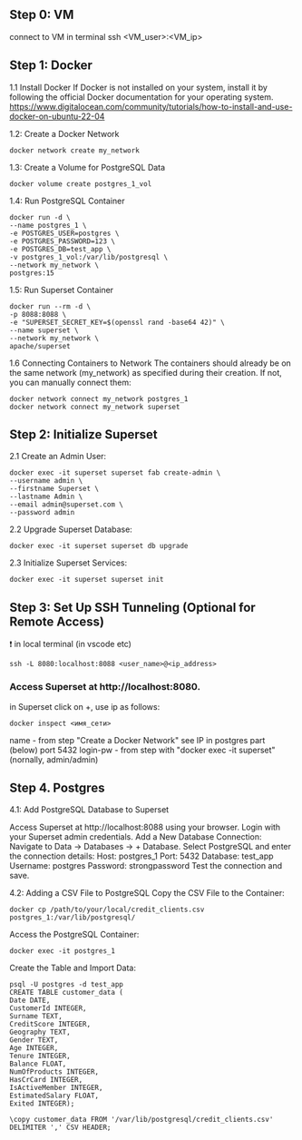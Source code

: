 ## Step 0: VM
connect to VM in terminal 
ssh <VM_user>:<VM_ip>

## Step 1: Docker

1.1 Install Docker
If Docker is not installed on your system, install it by following the official Docker documentation for your operating system.
https://www.digitalocean.com/community/tutorials/how-to-install-and-use-docker-on-ubuntu-22-04

1.2: Create a Docker Network
 
```
docker network create my_network
```

1.3: Create a Volume for PostgreSQL Data
 
```
docker volume create postgres_1_vol
``` 

1.4: Run PostgreSQL Container
 
```
docker run -d \
--name postgres_1 \
-e POSTGRES_USER=postgres \
-e POSTGRES_PASSWORD=123 \
-e POSTGRES_DB=test_app \
-v postgres_1_vol:/var/lib/postgresql \
--network my_network \
postgres:15
```

1.5: Run Superset Container
 
```
docker run --rm -d \
-p 8088:8088 \
-e "SUPERSET_SECRET_KEY=$(openssl rand -base64 42)" \
--name superset \
--network my_network \
apache/superset
```

1.6 Connecting Containers to Network
The containers should already be on the same network (my_network) as specified during their creation. If not, you can manually connect them:
 
```
docker network connect my_network postgres_1
docker network connect my_network superset
```

## Step 2: Initialize Superset
2.1 Create an Admin User:
 
```
docker exec -it superset superset fab create-admin \
--username admin \
--firstname Superset \
--lastname Admin \
--email admin@superset.com \
--password admin
```

2.2 Upgrade Superset Database:

 
```
docker exec -it superset superset db upgrade
```

2.3 Initialize Superset Services:
 
```
docker exec -it superset superset init
```

## Step 3: Set Up SSH Tunneling (Optional for Remote Access)
❗️ in local terminal (in vscode etc)
 
```
ssh -L 8080:localhost:8088 <user_name>@<ip_address>
```
### Access Superset at http://localhost:8080.

in Superset click on +, use ip as follows:
```
docker inspect <имя_сети>
```
name - from step "Create a Docker Network"
see IP in postgres part (below)
port 5432 
login-pw - from step with "docker exec -it superset" (nornally, admin/admin)

## Step 4. Postgres

4.1: Add PostgreSQL Database to Superset

Access Superset at http://localhost:8088 using your browser.
Login with your Superset admin credentials.
Add a New Database Connection:
Navigate to Data -> Databases -> + Database.
Select PostgreSQL and enter the connection details:
Host: postgres_1
Port: 5432
Database: test_app
Username: postgres
Password: strongpassword
Test the connection and save.

4.2: Adding a CSV File to PostgreSQL
Copy the CSV File to the Container:

 
```
docker cp /path/to/your/local/credit_clients.csv postgres_1:/var/lib/postgresql/
```

Access the PostgreSQL Container:
 
```
docker exec -it postgres_1  
```

Create the Table and Import Data:
 
```
psql -U postgres -d test_app
CREATE TABLE customer_data (
Date DATE,
CustomerId INTEGER,
Surname TEXT,
CreditScore INTEGER,
Geography TEXT,
Gender TEXT,
Age INTEGER,
Tenure INTEGER,
Balance FLOAT,
NumOfProducts INTEGER,
HasCrCard INTEGER,
IsActiveMember INTEGER,
EstimatedSalary FLOAT,
Exited INTEGER);
```
```
\copy customer_data FROM '/var/lib/postgresql/credit_clients.csv' DELIMITER ',' CSV HEADER;
```


```

